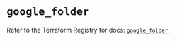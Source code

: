 # `google_folder`

Refer to the Terraform Registry for docs: [`google_folder`](https://registry.terraform.io/providers/hashicorp/google-beta/6.3.0/docs/resources/google_folder).
